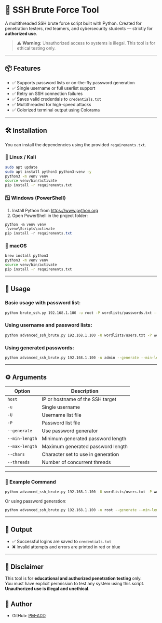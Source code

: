 
# 🔐 SSH Brute Force Tool

A multithreaded SSH brute force script built with Python. Created for penetration testers, red teamers, and cybersecurity students — strictly for **authorized use**.

> ⚠️ **Warning:** Unauthorized access to systems is illegal. This tool is for ethical testing only.

---

## 📦 Features

- ✅ Supports password lists or on-the-fly password generation
- ✅ Single username or full userlist support
- ✅ Retry on SSH connection failures
- ✅ Saves valid credentials to `credentials.txt`
- ✅ Multithreaded for high-speed attacks
- ✅ Colorized terminal output using Colorama

---

## 🛠 Installation

You can install the dependencies using the provided `requirements.txt`.

### 🐧 Linux / Kali

```bash
sudo apt update
sudo apt install python3 python3-venv -y
python3 -m venv venv
source venv/bin/activate
pip install -r requirements.txt
```

### 🪟 Windows (PowerShell)

1. Install Python from https://www.python.org
2. Open PowerShell in the project folder:

```powershell
python -m venv venv
.\venv\Scripts\activate
pip install -r requirements.txt
```

### 🍎 macOS

```bash
brew install python3
python3 -m venv venv
source venv/bin/activate
pip install -r requirements.txt
```

---

## 🚀 Usage

### Basic usage with password list:

```bash
python brute_ssh.py 192.168.1.100 -u root -P wordlists/passwords.txt --threads 5
```

### Using username and password lists:

```bash
python advanced_ssh_brute.py 192.168.1.100 -U wordlists/users.txt -P wordlists/passwords.txt --threads 10
```

### Using generated passwords:

```bash
python advanced_ssh_brute.py 192.168.1.100 -u admin --generate --min-length 3 --max-length 5 --chars abc123 --threads 4
```

---

## ⚙️ Arguments

| Option             | Description                                       |
|--------------------|---------------------------------------------------|
| `host`             | IP or hostname of the SSH target                  |
| `-u`               | Single username                                   |
| `-U`               | Username list file                                |
| `-P`               | Password list file                                |
| `--generate`       | Use password generator                            |
| `--min-length`     | Minimum generated password length                 |
| `--max-length`     | Maximum generated password length                 |
| `--chars`          | Character set to use in generation                |
| `--threads`        | Number of concurrent threads                      |

---

### 📝 Example Command

```bash
python advanced_ssh_brute.py 192.168.1.100 -U wordlists/users.txt -P wordlists/passwords.txt --threads 5
```

Or using password generation:

```bash
python advanced_ssh_brute.py 192.168.1.100 -u root --generate --min-length 3 --max-length 4 --chars abc123 --threads 5
```

---
## 💾 Output

- ✅ Successful logins are saved to `credentials.txt`
- ❌ Invalid attempts and errors are printed in red or blue

---

## 🔐 Disclaimer

This tool is for **educational and authorized penetration testing** only.  
You must have explicit permission to test any system using this script.  
**Unauthorized use is illegal and unethical.**



## 👤 Author

- GitHub: [PM-ADD](https://github.com/PM-ADD)

